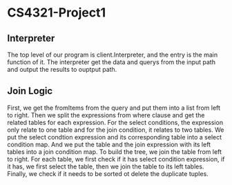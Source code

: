 # CS4321-Project1

## Interpreter
The top level of our program is client.Interpreter, and the entry is the main function of it. The interpreter get the data and querys from the input path and output the results to ouptput path.
## Join Logic
First, we get the fromItems from the query and put them into a list from left to right. Then we split the expressions from where clause and get the related tables for each expression. For the select conditions, the expression only relate to one table and for the join condition, it relates to two tables. We put the select condtion expression and its corresponding table into a select condition map. And we put the table and the join expression with its left tables into a join condition map.
To build the tree, we join the table from left to right. For each table, we first check if it has select condition expression, if it has, we first select the table, then we join the table to its left tables. Finally, we check if it needs to be sorted ot delete the duplicate tuples.

